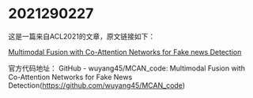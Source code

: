 # 2021290227
这是一篇来自ACL2021的文章，原文链接如下：

[Multimodal Fusion with Co-Attention Networks for Fake news Detection](https://aclanthology.org/2021.findings-acl.226.pdf)

官方代码地址： GitHub - wuyang45/MCAN_code: Multimodal Fusion with Co-Attention Networks for Fake News Detection(https://github.com/wuyang45/MCAN_code)
